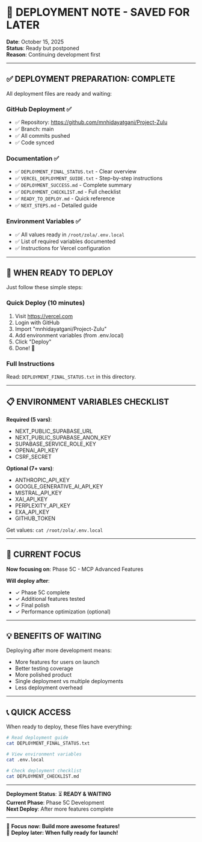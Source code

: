 # 📌 DEPLOYMENT NOTE - SAVED FOR LATER

**Date**: October 15, 2025  
**Status**: Ready but postponed  
**Reason**: Continuing development first

---

## ✅ DEPLOYMENT PREPARATION: COMPLETE

All deployment files are ready and waiting:

### GitHub Deployment ✅
- ✅ Repository: https://github.com/mnhidayatgani/Project-Zulu
- ✅ Branch: main
- ✅ All commits pushed
- ✅ Code synced

### Documentation ✅
- ✅ `DEPLOYMENT_FINAL_STATUS.txt` - Clear overview
- ✅ `VERCEL_DEPLOYMENT_GUIDE.txt` - Step-by-step instructions
- ✅ `DEPLOYMENT_SUCCESS.md` - Complete summary
- ✅ `DEPLOYMENT_CHECKLIST.md` - Full checklist
- ✅ `READY_TO_DEPLOY.md` - Quick reference
- ✅ `NEXT_STEPS.md` - Detailed guide

### Environment Variables ✅
- ✅ All values ready in `/root/zola/.env.local`
- ✅ List of required variables documented
- ✅ Instructions for Vercel configuration

---

## 🚀 WHEN READY TO DEPLOY

Just follow these simple steps:

### Quick Deploy (10 minutes)
1. Visit https://vercel.com
2. Login with GitHub
3. Import "mnhidayatgani/Project-Zulu"
4. Add environment variables (from .env.local)
5. Click "Deploy"
6. Done! 🎉

### Full Instructions
Read: `DEPLOYMENT_FINAL_STATUS.txt` in this directory.

---

## 📋 ENVIRONMENT VARIABLES CHECKLIST

**Required (5 vars)**:
- NEXT_PUBLIC_SUPABASE_URL
- NEXT_PUBLIC_SUPABASE_ANON_KEY
- SUPABASE_SERVICE_ROLE_KEY
- OPENAI_API_KEY
- CSRF_SECRET

**Optional (7+ vars)**:
- ANTHROPIC_API_KEY
- GOOGLE_GENERATIVE_AI_API_KEY
- MISTRAL_API_KEY
- XAI_API_KEY
- PERPLEXITY_API_KEY
- EXA_API_KEY
- GITHUB_TOKEN

Get values: `cat /root/zola/.env.local`

---

## 🎯 CURRENT FOCUS

**Now focusing on**: Phase 5C - MCP Advanced Features

**Will deploy after**:
- ✓ Phase 5C complete
- ✓ Additional features tested
- ✓ Final polish
- ✓ Performance optimization (optional)

---

## 💡 BENEFITS OF WAITING

Deploying after more development means:
- More features for users on launch
- Better testing coverage
- More polished product
- Single deployment vs multiple deployments
- Less deployment overhead

---

## 📞 QUICK ACCESS

When ready to deploy, these files have everything:

```bash
# Read deployment guide
cat DEPLOYMENT_FINAL_STATUS.txt

# View environment variables
cat .env.local

# Check deployment checklist
cat DEPLOYMENT_CHECKLIST.md
```

---

**Deployment Status**: ⏳ **READY & WAITING**  
**Current Phase**: Phase 5C Development  
**Next Deploy**: After more features complete

---

🎯 **Focus now: Build more awesome features!**  
🚀 **Deploy later: When fully ready for launch!**
